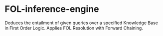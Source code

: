 # FOL-inference-engine
Deduces the entailment of given queries over a specified Knowledge Base in First Order Logic. Applies FOL Resolution with Forward Chaining. 
